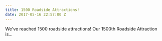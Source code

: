 ```yaml
---
title: 1500 Roadside Attractions!
date: 2017-05-16 22:57:00 Z
---
```


We've reached 1500 roadside attractions! Our 1500th Roadside Attraction is... 